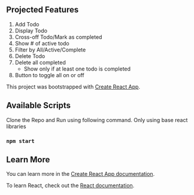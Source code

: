 ## Projected Features

1. Add Todo
2. Display Todo
3. Cross-off Todo/Mark as completed
4. Show # of active todo
5. Filter by All/Active/Complete
6. Delete Todo
7. Delete all completed
   - Show only if at least one todo is completed
8. Button to toggle all on or off

This project was bootstrapped with [Create React App](https://github.com/facebook/create-react-app).

## Available Scripts

Clone the Repo and Run using following command. Only using base react libraries

### `npm start`

## Learn More

You can learn more in the [Create React App documentation](https://facebook.github.io/create-react-app/docs/getting-started).

To learn React, check out the [React documentation](https://reactjs.org/).
